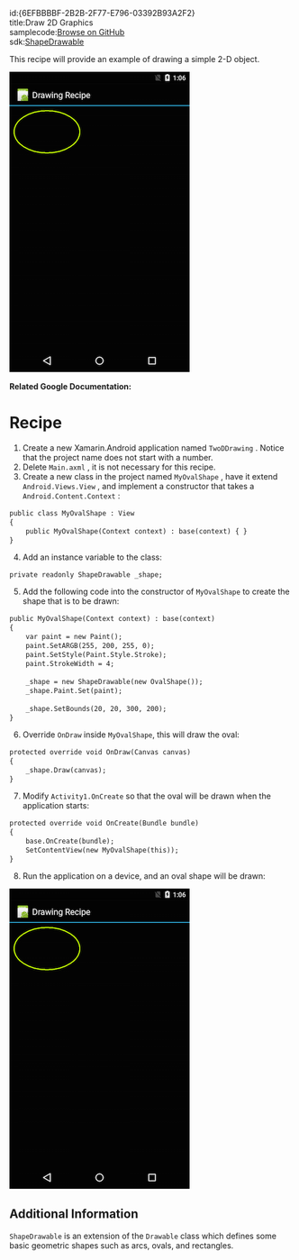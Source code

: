 id:{6EFBBBBF-2B2B-2F77-E796-03392B93A2F2}  
title:Draw 2D Graphics  
samplecode:[Browse on GitHub](https://github.com/xamarin/recipes/tree/master/android/other_ux/drawing/draw_2d_graphics)  
sdk:[ShapeDrawable](http://developer.android.com/reference/android/graphics/drawable/ShapeDrawable.html)  

This recipe will provide an example of drawing a simple 2-D object.

 [ ![](Images/oval.png)](Images/oval.png)

 **Related Google Documentation:**

 <a name="Recipe" class="injected"></a>


# Recipe

1.  Create a new Xamarin.Android application named  `TwoDDrawing` . Notice that the project name does not start with a number.
2.  Delete  `Main.axml` , it is not necessary for this recipe.
3.  Create a new class in the project named  `MyOvalShape` , have it extend  `Android.Views.View` , and implement a constructor that takes a  `Android.Content.Context` :


```
public class MyOvalShape : View
{
    public MyOvalShape(Context context) : base(context) { }
}
```

<ol start="4">
  <li>Add an instance variable to the class:</li>
</ol>

```
private readonly ShapeDrawable _shape;
```

<ol start="5">
  <li>Add the following code into the constructor of <code>MyOvalShape</code> to create the shape that is to be drawn:</li>
</ol>

```
public MyOvalShape(Context context) : base(context)
{
    var paint = new Paint();
    paint.SetARGB(255, 200, 255, 0);
    paint.SetStyle(Paint.Style.Stroke);
    paint.StrokeWidth = 4;

    _shape = new ShapeDrawable(new OvalShape());
    _shape.Paint.Set(paint);

    _shape.SetBounds(20, 20, 300, 200);
}
```

<ol start="6">
  <li>Override <code>OnDraw</code> inside <code>MyOvalShape</code>, this will draw the oval:</li>
</ol>

```
protected override void OnDraw(Canvas canvas)
{
    _shape.Draw(canvas);
}
```

<ol start="7">
  <li>Modify <code>Activity1.OnCreate</code> so that the oval will be drawn when the application starts:</li>
</ol>

```
protected override void OnCreate(Bundle bundle)
{
    base.OnCreate(bundle);
    SetContentView(new MyOvalShape(this));
}
```

<ol start="8">
  <li>Run the application on a device, and an oval shape will be drawn:</li>
</ol>

 [ ![](Images/oval.png)](Images/oval.png)

 <a name="Additional_Information" class="injected"></a>


## Additional Information

 []()

 `ShapeDrawable` is an extension of the `Drawable` class
which defines some basic geometric shapes such as arcs, ovals, and
rectangles.

